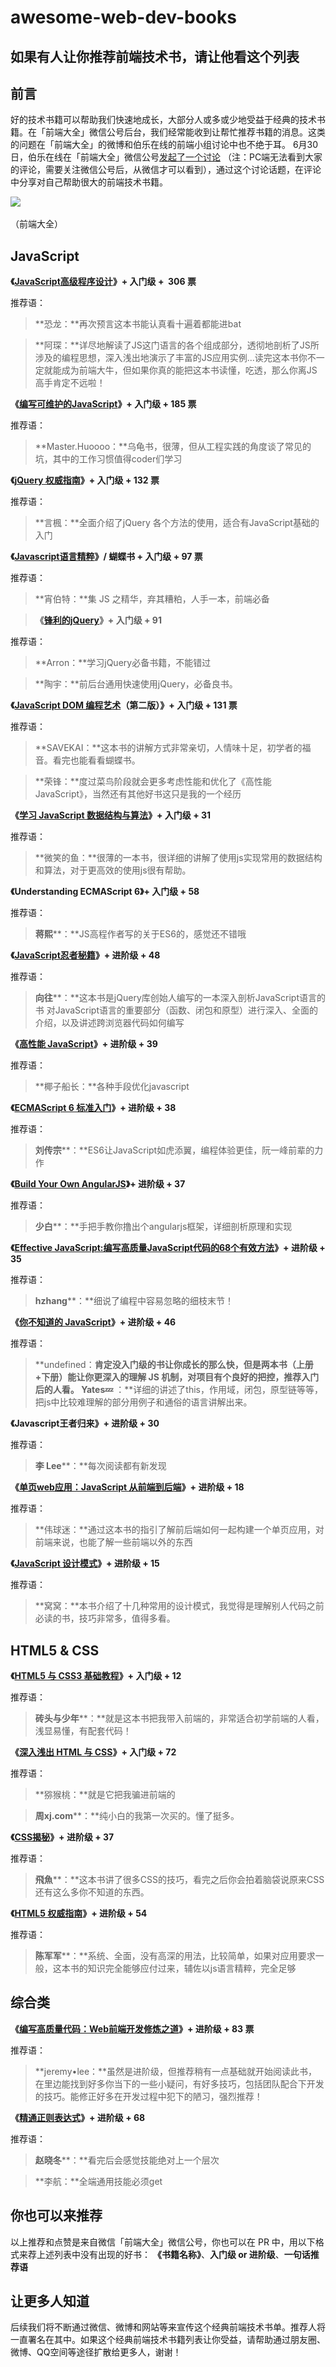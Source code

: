 # awesome-web-dev-books
## 如果有人让你推荐前端技术书，请让他看这个列表

## 前言

好的技术书籍可以帮助我们快速地成长，大部分人或多或少地受益于经典的技术书籍。在「前端大全」微信公号后台，我们经常能收到让帮忙推荐书籍的消息。这类的问题在「前端大全」的微博和伯乐在线的前端小组讨论中也不绝于耳。 6月30日，伯乐在线在「前端大全」微信公号[发起了一个讨论](http://mp.weixin.qq.com/s?__biz=MzAxODE2MjM1MA==&mid=2651550986&idx=1&sn=16b1ec6869bb07e3d820a78ec3dffd87#rd) （注：PC端无法看到大家的评论，需要关注微信公号后，从微信才可以看到），通过这个讨论话题，在评论中分享对自己帮助很大的前端技术书籍。

![](http://ww4.sinaimg.cn/small/63918611gw1epb2c688tqj2046046mx8.jpg) 

（前端大全）

## JavaScript

**《[JavaScript高级程序设计](http://www.amazon.cn/mn/detailApp/ref=as_li_qf_sp_asin_tl?_encoding=UTF8&tag=vastwork-23&linkCode=as2&asin=B003V42XZW&camp=536&creative=3200&creativeASIN=B003V42XZW)》+ 入门级 +  306 票** 

推荐语：

> **恐龙：**再次预言这本书能认真看十遍着都能进bat

> **阿琛：**详尽地解读了JS这门语言的各个组成部分，透彻地剖析了JS所涉及的编程思想，深入浅出地演示了丰富的JS应用实例...读完这本书你不一定就能成为前端大牛，但如果你真的能把这本书读懂，吃透，那么你离JS高手肯定不远啦！

**《[编写可维护的JavaScript](http://www.amazon.cn/gp/product/B00BQ7RMW0/ref=as_li_qf_sp_asin_il_tl?ie=UTF8&camp=536&creative=3200&creativeASIN=B00BQ7RMW0&linkCode=as2&tag=vastwork-23)》+ 入门级 + 185 票** 

推荐语：

> **Master.Huoooo：**乌龟书，很薄，但从工程实践的角度谈了常见的坑，其中的工作习惯值得coder们学习

**《[jQuery 权威指南](http://www.amazon.cn/gp/product/B00FDHLWA2/ref=as_li_qf_sp_asin_il_tl?ie=UTF8&camp=536&creative=3200&creativeASIN=B00FDHLWA2&linkCode=as2&tag=vastwork-23)》+ 入门级 + 132 票** 

推荐语：

> **言楓：**全面介绍了jQuery 各个方法的使用，适合有JavaScript基础的入门

 **《[Javascript语言精粹](http://www.amazon.cn/gp/product/B0097CON2S/ref=as_li_qf_sp_asin_il_tl?ie=UTF8&camp=536&creative=3200&creativeASIN=B0097CON2S&linkCode=as2&tag=vastwork-23)》/ 蝴蝶书 + 入门级 + 97 票** 

推荐语：

> **宵伯特：**集 JS 之精华，弃其糟粕，人手一本，前端必备

> **《[锋利的jQuery](http://www.amazon.cn/gp/product/B0089TDFNS/ref=as_li_qf_sp_asin_il_tl?ie=UTF8&camp=536&creative=3200&creativeASIN=B0089TDFNS&linkCode=as2&tag=vastwork-23)》+ 入门级 + 91** 
 
推荐语：

> **Arron：**学习jQuery必备书籍，不能错过 

> **陶宇：**前后台通用快速使用jQuery，必备良书。

 **《[JavaScript DOM 编程艺术](http://www.amazon.cn/gp/product/B004VJM5KE/ref=as_li_qf_sp_asin_il_tl?ie=UTF8&camp=536&creative=3200&creativeASIN=B004VJM5KE&linkCode=as2&tag=vastwork-23)（第二版）》+ 入门级 + 131 票** 
 
推荐语：

> **SAVEKAI：**这本书的讲解方式非常亲切，人情味十足，初学者的福音。看完也能看看蝴蝶书。

> **荣锋：**度过菜鸟阶段就会更多考虑性能和优化了《高性能 JavaScript》，当然还有其他好书这只是我的一个经历

 **《[学习 JavaScript 数据结构与算法](http://www.amazon.cn/gp/product/B016DWSF8M/ref=as_li_qf_sp_asin_il_tl?ie=UTF8&camp=536&creative=3200&creativeASIN=B016DWSF8M&linkCode=as2&tag=vastwork-23)》+ 入门级 + 31** 
 
推荐语：

> **微笑的鱼：**很薄的一本书，很详细的讲解了使用js实现常用的数据结构和算法，对于更高效的使用js很有帮助。

**《Understanding ECMAScript 6》+ 入门级 + 58** 

推荐语：

> **蒋熙****：**JS高程作者写的关于ES6的，感觉还不错哦

**《[JavaScript忍者秘籍](http://www.amazon.cn/gp/product/B016DWSEWO/ref=as_li_qf_sp_asin_il_tl?ie=UTF8&camp=536&creative=3200&creativeASIN=B016DWSEWO&linkCode=as2&tag=vastwork-23)》+ 进阶级 + 48** 
 
推荐语：

> **向往****：**这本书是jQuery库创始人编写的一本深入剖析JavaScript语言的书 对JavaScript语言的重要部分（函数、闭包和原型）进行深入、全面的介绍，以及讲述跨浏览器代码如何编写

 **《[高性能 JavaScript](http://www.amazon.cn/gp/product/B013SGB2AO/ref=as_li_qf_sp_asin_il_tl?ie=UTF8&camp=536&creative=3200&creativeASIN=B013SGB2AO&linkCode=as2&tag=vastwork-23)》+ 进阶级 + 39** 
 
推荐语：

> **椰子船长：**各种手段优化javascript

 **《[ECMAScript 6 标准入门](http://www.amazon.cn/gp/product/B01A18WWAG/ref=as_li_qf_sp_asin_il_tl?ie=UTF8&camp=536&creative=3200&creativeASIN=B01A18WWAG&linkCode=as2&tag=vastwork-23)》+ 进阶级 + 38** 
 
推荐语：

> **刘传宗****：**ES6让JavaScript如虎添翼，编程体验更佳，阮一峰前辈的力作

 **《[Build Your Own AngularJS](http://teropa.info/build-your-own-angular/)》+ 进阶级 + 37** 
 
推荐语：

> **少白****：**手把手教你撸出个angularjs框架，详细剖析原理和实现

 **《[Effective JavaScript:编写高质量JavaScript代码的68个有效方法](http://www.amazon.cn/gp/product/B00GMXI1QY/ref=as_li_qf_sp_asin_il_tl?ie=UTF8&camp=536&creative=3200&creativeASIN=B00GMXI1QY&linkCode=as2&tag=vastwork-23)》+ 进阶级 + 35** 
 
推荐语：

> **hzhang****：**细说了编程中容易忽略的细枝末节！

 **《[你不知道的 JavaScript](http://www.amazon.cn/gp/product/B00W34DZ8K/ref=as_li_qf_sp_asin_il_tl?ie=UTF8&camp=536&creative=3200&creativeASIN=B00W34DZ8K&linkCode=as2&tag=vastwork-23)》+ 进阶级 + 46** 
 
推荐语：

> **undefined：**肯定没入门级的书让你成长的那么快，但是两本书（上册+下册）能让你更深入的理解 JS 机制，对项目有个良好的把控，推荐入门后的人看。 
> **Yates💤**** ：**详细的讲述了this，作用域，闭包，原型链等等，把js中比较难理解的部分用例子和通俗的语言讲解出来。

 **《Javascript王者归来》+ 进阶级 + 30** 
 
推荐语：

> **李 Lee****：**每次阅读都有新发现

 **《[单页web应用：JavaScript 从前端到后端](http://www.amazon.cn/gp/product/B00NN8GJGA/ref=as_li_qf_sp_asin_il_tl?ie=UTF8&camp=536&creative=3200&creativeASIN=B00NN8GJGA&linkCode=as2&tag=vastwork-23)》+ 进阶级 + 18** 
 
推荐语：

> **伟球迷：**通过这本书的指引了解前后端如何一起构建一个单页应用，对前端来说，也能了解一些前端以外的东西

 **《[JavaScript 设计模式](http://www.amazon.cn/gp/product/B00D6MT3LG/ref=as_li_qf_sp_asin_il_tl?ie=UTF8&camp=536&creative=3200&creativeASIN=B00D6MT3LG&linkCode=as2&tag=vastwork-23)》+ 进阶级 + 15** 
 
推荐语：

> **窝窝：**本书介绍了十几种常用的设计模式，我觉得是理解别人代码之前必读的书，技巧非常多，值得多看。

## HTML5 & CSS

**《[HTML5 与 CSS3 基础教程](http://www.amazon.cn/gp/product/B015316ZWC/ref=as_li_qf_sp_asin_il_tl?ie=UTF8&camp=536&creative=3200&creativeASIN=B015316ZWC&linkCode=as2&tag=vastwork-23)》+ 入门级 + 12** 

推荐语：

> **砖头与少年****：**就是这本书把我带入前端的，非常适合初学前端的人看，浅显易懂，有配套代码！

**《[深入浅出 HTML 与 CSS](http://www.amazon.cn/gp/product/B00IT1WM4Y/ref=as_li_qf_sp_asin_il_tl?ie=UTF8&camp=536&creative=3200&creativeASIN=B00IT1WM4Y&linkCode=as2&tag=vastwork-23)》+ 入门级 + 72** 

推荐语：

> **猕猴桃：**就是它把我骗进前端的 

> **周xj.com****：**纯小白的我第一次买的。懂了挺多。

**《[CSS揭秘](http://www.amazon.cn/gp/product/B01ET3FO86/ref=as_li_qf_sp_asin_il_tl?ie=UTF8&camp=536&creative=3200&creativeASIN=B01ET3FO86&linkCode=as2&tag=vastwork-23)》+ 进阶级 + 37** 
 
推荐语：

> **飛魚****：**这本书讲了很多CSS的技巧，看完之后你会拍着脑袋说原来CSS还有这么多你不知道的东西。

**《[HTML5 权威指南](http://www.amazon.cn/gp/product/B00H706BIG/ref=as_li_qf_sp_asin_il_tl?ie=UTF8&camp=536&creative=3200&creativeASIN=B00H706BIG&linkCode=as2&tag=vastwork-23)》+ 进阶级 + 54** 
 
推荐语：

> **陈军军****：**系统、全面，没有高深的用法，比较简单，如果对应用要求一般，这本书的知识完全能够应付过来，辅佐以js语言精粹，完全足够

## 综合类

**《[编写高质量代码：Web前端开发修炼之道](http://www.amazon.cn/gp/product/B003U8XUKQ/ref=as_li_qf_sp_asin_il_tl?ie=UTF8&camp=536&creative=3200&creativeASIN=B003U8XUKQ&linkCode=as2&tag=vastwork-23)》+ 进阶级 + 83 票** 

推荐语：

> **jeremy•lee：**虽然是进阶级，但推荐稍有一点基础就开始阅读此书，在里边能找到好多你当下的一些小疑问，有好多技巧，包括团队配合下开发的技巧。能修正好多在开发过程中犯下的陋习，强烈推荐！

 **《[精通正则表达式](http://www.amazon.cn/gp/product/B008UCHA58/ref=as_li_qf_sp_asin_il_tl?ie=UTF8&camp=536&creative=3200&creativeASIN=B008UCHA58&linkCode=as2&tag=vastwork-23)》+ 进阶级 + 68** 
 
推荐语：

> **赵晓冬****：**看完后会感觉技能绝对上一个层次 

> **李航：**全端通用技能必须get

## 你也可以来推荐

以上推荐和点赞是来自微信「前端大全」微信公号，你也可以在 PR 中，用以下格式来荐上述列表中没有出现的好书： **《书籍名称》**、**入门级 or 进阶级**、**一句话推荐语**  

## 让更多人知道

后续我们将不断通过微信、微博和网站等来宣传这个经典前端技术书单。推荐人将一直署名在其中。如果这个经典前端技术书籍列表让你受益，请帮助通过朋友圈、微博、QQ空间等途径扩散给更多人，谢谢！

